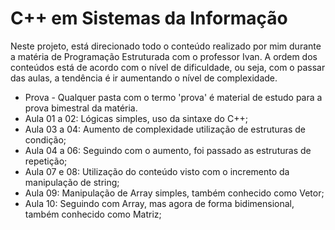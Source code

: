 # C++ em Sistemas da Informação

Neste projeto, está direcionado todo o conteúdo realizado por mim durante a matéria de Programação Estruturada com o professor Ivan.
A ordem dos conteúdos está de acordo com o nível de dificuldade, ou seja, com o passar das aulas, a tendência é ir aumentando o nível de complexidade.

- Prova - Qualquer pasta com o termo 'prova' é material de estudo para a prova bimestral da matéria.
- Aula 01 a 02: Lógicas simples, uso da sintaxe do C++;
- Aula 03 a 04: Aumento de complexidade utilização de estruturas de condição;
- Aula 04 a 06: Seguindo com o aumento, foi passado as estruturas de repetição;
- Aula 07 e 08: Utilização do conteúdo visto com o incremento da manipulação de string;
- Aula 09: Manipulação de Array simples, também conhecido como Vetor;
- Aula 10: Seguindo com Array, mas agora de forma bidimensional, também conhecido como Matriz; 
